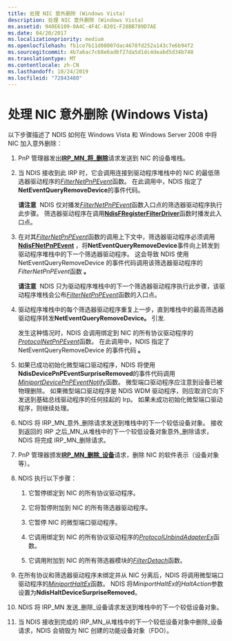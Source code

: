 ```yaml
---
title: 处理 NIC 意外删除 (Windows Vista)
description: 处理 NIC 意外删除 (Windows Vista)
ms.assetid: 940E6109-0A4C-4F4C-8201-F28BB789D7AE
ms.date: 04/20/2017
ms.localizationpriority: medium
ms.openlocfilehash: fb1ce7b11d08007dac4678fd252a143c7e6b94f2
ms.sourcegitcommit: 4b7a6ac7c68e6ad6f27da5d1dc4deabd5d34b748
ms.translationtype: MT
ms.contentlocale: zh-CN
ms.lasthandoff: 10/24/2019
ms.locfileid: "72843480"
---
```

# <a name="processing-the-surprise-removal-of-a-nic-windows-vista"></a>处理 NIC 意外删除 (Windows Vista)





以下步骤描述了 NDIS 如何在 Windows Vista 和 Windows Server 2008 中将 NIC 加入意外删除：

1.  PnP 管理器发出[**IRP\_MN\_将\_删除**](https://docs.microsoft.com/windows-hardware/drivers/kernel/irp-mn-surprise-removal)请求发送到 NIC 的设备堆栈。

2.  当 NDIS 接收到此 IRP 时，它会调用连接到驱动程序堆栈中的 NIC 的最低筛选器驱动程序的[*FilterNetPnPEvent*](https://docs.microsoft.com/windows-hardware/drivers/ddi/ndis/nc-ndis-filter_net_pnp_event)函数。 在此调用中，NDIS 指定了**NetEventQueryRemoveDevice**的事件代码。

    **请注意**  NDIS 仅对播发[*FilterNetPnPEvent*](https://docs.microsoft.com/windows-hardware/drivers/ddi/ndis/nc-ndis-filter_net_pnp_event)函数入口点的筛选器驱动程序执行此步骤。 筛选器驱动程序在调用[**NdisFRegisterFilterDriver**](https://docs.microsoft.com/windows-hardware/drivers/ddi/ndis/nf-ndis-ndisfregisterfilterdriver)函数时播发此入口点。

     

3.  在对其[*FilterNetPnPEvent*](https://docs.microsoft.com/windows-hardware/drivers/ddi/ndis/nc-ndis-filter_net_pnp_event)函数的调用上下文中，筛选器驱动程序必须调用[**NdisFNetPnPEvent**](https://docs.microsoft.com/windows-hardware/drivers/ddi/ndis/nf-ndis-ndisfnetpnpevent) ，将**NetEventQueryRemoveDevice**事件向上转发到驱动程序堆栈中的下一个筛选器驱动程序。 这会导致 NDIS 使用 NetEventQueryRemoveDevice 的事件代码调用该筛选器驱动程序的*FilterNetPnPEvent*函数 **。**

    **请注意**  NDIS 只为驱动程序堆栈中的下一个筛选器驱动程序执行此步骤，该驱动程序堆栈会公布[*FilterNetPnPEvent*](https://docs.microsoft.com/windows-hardware/drivers/ddi/ndis/nc-ndis-filter_net_pnp_event)函数的入口点。

     

4.  驱动程序堆栈中的每个筛选器驱动程序重复上一步，直到堆栈中的最高筛选器驱动程序转发**NetEventQueryRemoveDevice。** 引发.

    发生这种情况时，NDIS 会调用绑定到 NIC 的所有协议驱动程序的[*ProtocolNetPnPEvent*](https://docs.microsoft.com/windows-hardware/drivers/ddi/ndis/nc-ndis-protocol_net_pnp_event)函数。 在此调用中，NDIS 指定了 NetEventQueryRemoveDevice 的事件代码 **。**

5.  如果已成功初始化微型端口驱动程序，NDIS 将使用**NdisDevicePnPEventSurpriseRemoved**的事件代码调用[*MiniportDevicePnPEventNotify*](https://docs.microsoft.com/windows-hardware/drivers/ddi/ndis/nc-ndis-miniport_device_pnp_event_notify)函数。 微型端口驱动程序应注意到设备已被物理删除。 如果微型端口驱动程序是 NDIS WDM 驱动程序，则应取消它向下发送到基础总线驱动程序的任何挂起的 Irp。 如果未成功初始化微型端口驱动程序，则继续处理。

6.  NDIS 将 IRP\_MN\_意外\_删除请求发送到堆栈中的下一个较低设备对象。 接收到返回的 IRP 之后\_MN\_从堆栈中的下一个较低设备对象意外\_删除请求，NDIS 将完成 IRP\_MN\_删除请求。

7.  PnP 管理器颁发[**IRP\_MN\_删除\_设备**](https://docs.microsoft.com/windows-hardware/drivers/kernel/irp-mn-remove-device)请求，删除 NIC 的软件表示（设备对象等）。

8.  NDIS 执行以下步骤：

    1.  它暂停绑定到 NIC 的所有协议驱动程序。

    2.  它将暂停附加到 NIC 的所有筛选器驱动程序。

    3.  它暂停 NIC 的微型端口驱动程序。

    4.  它调用绑定到 NIC 的所有协议驱动程序的[*ProtocolUnbindAdapterEx*](https://docs.microsoft.com/windows-hardware/drivers/ddi/ndis/nc-ndis-protocol_unbind_adapter_ex)函数。

    5.  它调用附加到 NIC 的所有筛选器模块的[*FilterDetach*](https://docs.microsoft.com/windows-hardware/drivers/ddi/ndis/nc-ndis-filter_detach)函数。

9.  在所有协议和筛选器驱动程序未绑定并从 NIC 分离后，NDIS 将调用微型端口驱动程序的[*MiniportHaltEx*](https://docs.microsoft.com/windows-hardware/drivers/ddi/ndis/nc-ndis-miniport_halt)函数。 NDIS 将*MiniportHaltEx*的*HaltAction*参数设置为**NdisHaltDeviceSurpriseRemoved**。

10. NDIS 将 IRP\_MN 发送\_删除\_设备请求发送到堆栈中的下一个较低设备对象。

11. 当 NDIS 接收到完成的 IRP\_MN\_从堆栈中的下一个较低设备对象中删除\_设备请求，NDIS 会销毁为 NIC 创建的功能设备对象（FDO）。

 

 





